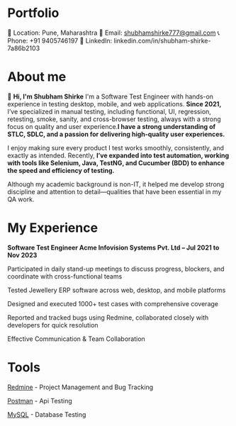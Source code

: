 # Portfolio
📍 Location: Pune, Maharashtra
📧 Email: shubhamshirke777@gmail.com
📞 Phone: +91 9405746197
🔗 LinkedIn: linkedin.com/in/shubham-shirke-7a86b2103

# About me
👋 **Hi, I'm Shubham Shirke**
I'm a Software Test Engineer with hands-on experience in testing desktop, mobile, and web applications. **Since 2021,** I’ve specialized in manual testing, including functional, UI, regression, retesting, smoke, sanity, and cross-browser testing, always with a strong focus on quality and user experience.**I have a strong understanding of STLC, SDLC, and a passion for delivering high-quality user experiences.**

I enjoy making sure every product I test works smoothly, consistently, and exactly as intended. Recently, **I’ve expanded into test automation, working with tools like Selenium, Java, TestNG, and Cucumber (BDD) to enhance the speed and efficiency of testing.**

Although my academic background is non-IT, it helped me develop strong discipline and attention to detail—qualities that have been essential in my QA work.

# My Experience 
**Software Test Engineer
Acme Infovision Systems Pvt. Ltd – Jul 2021 to Nov 2023**

Participated in daily stand-up meetings to discuss progress, blockers, and coordinate with cross-functional teams

Tested Jewellery ERP software across web, desktop, and mobile platforms

Designed and executed 1000+ test cases with comprehensive coverage

Reported and tracked bugs using Redmine, collaborated closely with developers for quick resolution

Effective Communication & Team Collaboration

# Tools

[Redmine](https://www.redmine.org/) - Project Management and Bug Tracking

[Postman](https://www.postman.com/) - Api Testing

[MySQL](https://www.mysql.com/) - Database Testing


